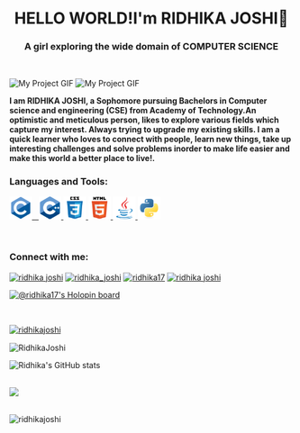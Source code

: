 <h1 align="center">HELLO WORLD!I'm RIDHIKA JOSHI👋</h1>
<h3 align="center">A girl exploring the wide domain of COMPUTER SCIENCE</h3>

<br>
<p><img src="https://media.giphy.com/media/L1R1tvI9svkIWwpVYr/giphy.gif" alt="My Project GIF" width="500" height="400">
<img src="https://media.giphy.com/media/VTtANKl0beDFQRLDTh/giphy.gif" alt="My Project GIF" width="300" height="400"></p>


<p><b>I am RIDHIKA JOSHI, a Sophomore pursuing Bachelors in Computer science and engineering (CSE) from Academy of Technology.An optimistic and meticulous person, likes to explore various fields which capture my interest. Always trying to upgrade my existing skills. I am a quick learner who loves to connect with people, learn new things, take up interesting challenges and solve problems inorder to make life easier and make this world a better place to live!. </p>
</b>


<h3 align="left">Languages and Tools:</h3>
<p align="left">  <a href="https://www.cprogramming.com/" target= "_blank"> <img src="https://raw.githubusercontent.com/devicons/devicon/master/icons/c/c-original.svg" alt="c" width="40" height="40"/> &nbsp </a>  <a href="https://www.w3schools.com/cpp/" target="_blank"> <img src="https://raw.githubusercontent.com/devicons/devicon/master/icons/cplusplus/cplusplus-original.svg" alt="cplusplus" width="40" height="40"/> </a> <a href="https://www.w3schools.com/css/" target="_blank"> <img src="https://raw.githubusercontent.com/devicons/devicon/master/icons/css3/css3-original-wordmark.svg" alt="css3" width="40" height="40"/>  </a>  </a> <a href="https://www.w3.org/html/" target="_blank"> <img src="https://raw.githubusercontent.com/devicons/devicon/master/icons/html5/html5-original-wordmark.svg" alt="html5" width="40" height="40"/> </a> <a href="https://www.java.com" target="_blank"> <img src="https://raw.githubusercontent.com/devicons/devicon/master/icons/java/java-original.svg" alt="java" width="40" height="40"/> </a><a href="https://www.python.org" target="_blank"> <img src="https://raw.githubusercontent.com/devicons/devicon/master/icons/python/python-original.svg" alt="python" width="40" height="40"/> </a> </p>
<br>

<h3 align="left">Connect with me:</h3>
<p align="left">
<a href="https://www.linkedin.com/in/ridhika-joshi-069164221/" target="blank"><img align="center" src="https://raw.githubusercontent.com/rahuldkjain/github-profile-readme-generator/master/src/images/icons/Social/linked-in-alt.svg" alt="ridhika joshi" height="30" width="40" /></a>
<a href="https://leetcode.com/RIDHIKA_JOSHI/" target="blank"><img align="center" src="https://raw.githubusercontent.com/rahuldkjain/github-profile-readme-generator/master/src/images/icons/Social/leet-code.svg" alt="ridhika_joshi" height="30" width="40" /></a>
<a href="https://codeforces.com/profile/ridhika17" target="blank"><img align="center" src="https://raw.githubusercontent.com/rahuldkjain/github-profile-readme-generator/master/src/images/icons/Social/codeforces.svg" alt="ridhika17" height="30" width="40" /></a>
<a href="https://twitter.com/ridhika_joshi" target="blank"><img align="center" src="https://raw.githubusercontent.com/rahuldkjain/github-profile-readme-generator/master/src/images/icons/Social/twitter.svg" alt="ridhika joshi" height="30" width="40" /></a>
</p>


[![@ridhika17's Holopin board](https://holopin.me/ridhika17)](https://holopin.io/@ridhika17)

<br>

<p align="left"> <a href="https://github.com/ryo-ma/github-profile-trophy"><img src="https://github-profile-trophy.vercel.app/?username=ridhikajoshi" alt="ridhikajoshi" /></a> </p>


<p><img align="center" src="https://github-readme-stats.vercel.app/api/top-langs?username=RidhikaJoshi&show_icons=true&locale=en&layout=compact" alt="RidhikaJoshi" /></p>



![Ridhika's GitHub stats](https://github-readme-streak-stats.herokuapp.com/?user=RidhikaJoshi&theme=tokyonight)
<br><br>

<p><img align="left" src="https://github-readme-stats.vercel.app/api?username=RidhikaJoshi&count_private=true&show_icons=true&theme=tokyonight"></p>

<br>
<br>
<p align="left"> <img src="https://komarev.com/ghpvc/?username=ridhikajoshi&label=Profile%20views&color=0e75b6&style=flat" alt="ridhikajoshi" /> </p>




